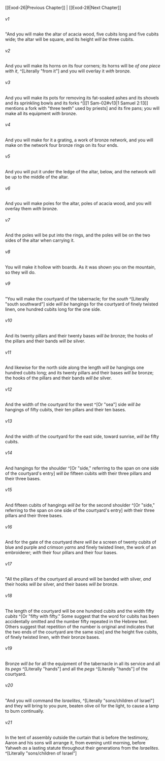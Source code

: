 ﻿---
aliases:
  - Exodus 27
---

[[Exod-26|Previous Chapter]] | [[Exod-28|Next Chapter]]

###### v1
"And you will make the altar of acacia wood, five cubits long and five cubits wide; the altar will be square, and its height _will be_ three cubits.

###### v2
And you will make its horns on its four corners; its horns will be _of one piece with it_, ^[Literally "from it"] and you will overlay it _with_ bronze.

###### v3
And you will make its pots for removing its fat-soaked ashes and its shovels and its sprinkling bowls and its forks ^[[[1 Sam-02#v13|1 Samuel 2:13]] mentions a fork with "three teeth" used by priests] and its fire pans; you will make all its equipment _with_ bronze.

###### v4
And you will make for it a grating, a work of bronze network, and you will make on the network four bronze rings on its four ends.

###### v5
And you will put it under the ledge of the altar, below, and the network will be up to the middle of the altar.

###### v6
And you will make poles for the altar, poles of acacia wood, and you will overlay them _with_ bronze.

###### v7
And the poles will be put into the rings, and the poles will be on the two sides of the altar when carrying it.

###### v8
You will make it hollow with boards. As it was shown you on the mountain, so they will do.

###### v9
"You will make the courtyard of the tabernacle; for the _south_ ^[Literally "south southward"] side _will be_ hangings for the courtyard of finely twisted linen, one hundred cubits long for the one side.

###### v10
And its twenty pillars and their twenty bases _will be_ bronze; the hooks of the pillars and their bands _will be_ silver.

###### v11
And likewise for the north side along the length _will be_ hangings one hundred cubits long; and its twenty pillars and their bases _will be_ bronze; the hooks of the pillars and their bands _will be_ silver.

###### v12
And the width of the courtyard for the west ^[Or "sea"] side _will be_ hangings of fifty cubits, their ten pillars and their ten bases.

###### v13
And the width of the courtyard for the east side, toward sunrise, _will be_ fifty cubits.

###### v14
And hangings for the shoulder ^[Or "side," referring to the span on one side of the courtyard's entry] _will be_ fifteen cubits _with_ their three pillars and their three bases.

###### v15
And fifteen cubits of hangings _will be_ for the second shoulder ^[Or "side," referring to the span on one side of the courtyard's entry] _with_ their three pillars and their three bases.

###### v16
And for the gate of the courtyard _there will be_ a screen of twenty cubits of blue and purple and crimson _yarns_ and finely twisted linen, the work of an embroiderer; _with_ their four pillars and their four bases.

###### v17
"All the pillars of the courtyard all around will be banded _with_ silver, _and_ their hooks _will be_ silver, and their bases _will be_ bronze.

###### v18
The length of the courtyard will be one hundred cubits and the width fifty _cubits_ ^[Or "fifty with fifty." Some suggest that the word for cubits has been accidentally omitted and the number fifty repeated in the Hebrew text. Others suggest that repetition of the number is original and indicates that the two ends of the courtyard are the same size] and the height five cubits, of finely twisted linen, _with_ their bronze bases.

###### v19
Bronze _will be_ for all the equipment of the tabernacle in all its service and all its _pegs_ ^[Literally "hands"] and all the _pegs_ ^[Literally "hands"] of the courtyard.

###### v20
"And you will command the _Israelites_, ^[Literally "sons/children of Israel"] and they will bring to you pure, beaten olive oil for the light, to cause a lamp to burn continually.

###### v21
In the tent of assembly outside the curtain that _is_ before the testimony, Aaron and his sons will arrange it, from evening until morning, before Yahweh _as_ a lasting statute throughout their generations from the _Israelites_. ^[Literally "sons/children of Israel"]